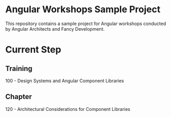 # Angular Workshops Sample Project

This repository contains a sample project for Angular workshops conducted by Angular Architects and Fancy Development.

# Current Step

## Training
100 - Design Systems and Angular Component Libraries

## Chapter
120 - Architectural Considerations for Component Libraries
